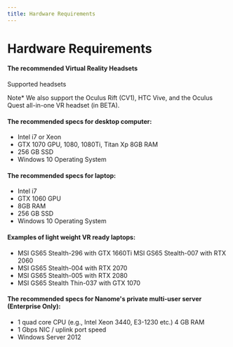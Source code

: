 ```yaml
---
title: Hardware Requirements
---
```


# Hardware Requirements

#### The recommended Virtual Reality Headsets

Supported headsets

<vimg src="gettingStarted-page/headsets.png" />

Note\*
We also support the Oculus Rift (CV1), HTC Vive, and the Oculus Quest all-in-one VR headset (in BETA).

#### The recommended specs for desktop computer:

- Intel i7 or Xeon
- GTX 1070 GPU, 1080, 1080Ti, Titan Xp 8GB RAM
- 256 GB SSD
- Windows 10 Operating System

#### The recommended specs for laptop:

- Intel i7
- GTX 1060 GPU
- 8GB RAM
- 256 GB SSD
- Windows 10 Operating System

#### Examples of light weight VR ready laptops:

- MSI GS65 Stealth-296 with GTX 1660Ti MSI GS65 Stealth-007 with RTX 2060
- MSI GS65 Stealth-004 with RTX 2070
- MSI GS65 Stealth-005 with RTX 2080
- MSI GS65 Stealth Thin-037 with GTX 1070

#### The recommended specs for Nanome's private multi-user server (Enterprise Only):

- 1 quad core CPU (e.g., Intel Xeon 3440, E3-1230 etc.) 4 GB RAM
- 1 Gbps NIC / uplink port speed
- Windows Server 2012
